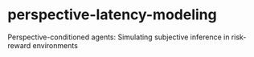 # perspective-latency-modeling
Perspective-conditioned agents: Simulating subjective inference in risk-reward environments
